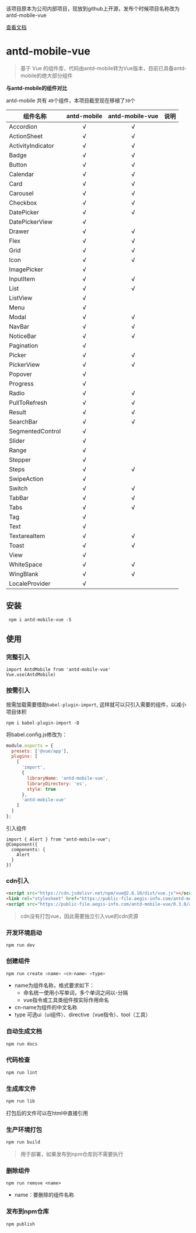 该项目原本为公司内部项目，现放到github上开源，发布个时候项目名称改为antd-mobile-vue

[查看文档](http://aegis-ui.aegis-info.com)


# antd-mobile-vue

> 基于 Vue 的组件库，代码由antd-mobile转为Vue版本，目前已具备antd-mobile的绝大部分组件

**与antd-mobile的组件对比**

antd-mobile 共有 <code>49</code>个组件，本项目截至现在移植了<code>30</code>个

组件名称 | antd-mobile | antd-mobile-vue | 说明
--- | :---: | :---: | ---
Accordion | √ | √
ActionSheet | √ | √
ActivityIndicator | √ | √
Badge | √ | √
Button | √ | √
Calendar | √ | √
Card | √ | √
Carousel | √ | √
Checkbox | √ | √
DatePicker | √ | √
DatePickerView | √ | 
Drawer | √ | √
Flex | √ | √
Grid | √ | √
Icon | √ | √
ImagePicker | √ | 
InputItem | √ | √
List | √ | √
ListView | √ | 
Menu | √ | 
Modal | √ | √
NavBar | √ | √
NoticeBar | √ | √
Pagination | √ |
Picker | √ | √
PickerView | √ | √
Popover | √ | 
Progress | √ | 
Radio | √ | √
PullToRefresh | √ | √
Result | √ | √
SearchBar | √ | √
SegmentedControl | √ | 
Slider | √ | 
Range | √ | 
Stepper | √ | 
Steps | √ | √
SwipeAction | √ | 
Switch | √ | √
TabBar | √ | √
Tabs | √ | √
Tag | √ | 
Text | √ | 
TextareaItem | √ | √
Toast | √ | √
View | √ | 
WhiteSpace | √ | √
WingBlank | √ | √
LocaleProvider | √ | 

## 安装

``` 
 npm i antd-mobile-vue -S
```
## 使用

### 完整引入

``` 
import AntdMobile from 'antd-mobile-vue'
Vue.use(AntdMobile)
```


### 按需引入 

按需加载需要借助<code>babel-plugin-import</code>, 这样就可以只引入需要的组件，以减小项目体积

```shell
npm i babel-plugin-import -D
```

将babel.config.js修改为：

```javascript
module.exports = {
  presets: ['@vue/app'],
  plugins: [
    [
      'import',
      {
        libraryName: 'antd-mobile-vue',
        libraryDirectory: 'es',
        style: true
      },
      'antd-mobile-vue'
    ]
  ]
};
```

引入组件

```
import { Alert } from "antd-mobile-vue";
@Component({
  components: {
    Alert
  }
})
```

### cdn引入 ###

```html
<script src="https://cdn.jsdelivr.net/npm/vue@2.6.10/dist/vue.js"></script>
<link rel="stylesheet" href="https://public-file.aegis-info.com/antd-mobile-vue/0.3.0/antdm.css.gz">
<script src="https://public-file.aegis-info.com/antd-mobile-vue/0.3.0/antdm.umd.min.js.gz"></script>
```

> cdn没有打包vue，因此需要独立引入vue的cdn资源

### 开发环境启动
```
npm run dev 
```

### 创建组件
```bash
npm run create <name> <cn-name> <type> 
```

* name为组件名称，格式要求如下：
  * 命名统一使用小写单词，多个单词之间以-分隔
  * vue指令或工具类组件按实际作用命名
* cn-name为组件的中文名称
* type 可选ui（ui组件）、directive（vue指令）、tool（工具）

### 自动生成文档

 ```bash
npm run docs
```

### 代码检查
```bash
npm run lint
``` 

### 生成库文件
```bash
npm run lib
``` 
打包后的文件可以在html中直接引用

### 生产环境打包 

```bash
npm run build
```

> 用于部署，如果发布到npm仓库则不需要执行


### 删除组件
```
npm run remove <name>
```

* name：要删除的组件名称


### 发布到npm仓库

```bash
npm publish
```
